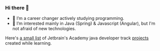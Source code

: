 ### Hi there 👋
- 🌱 I’m a career changer actively studying programming. 
- 👀 I’m interested mainly in Java (Spring) & Javascript (Angular), but I'm not afraid of new technologies.

Here's [a small list](https://github.com/soso42/Java-Projects) of Jetbrain's Academy java developer track [projects](https://github.com/soso42/Java-Projects) created while learning.



<!--
**soso42/soso42** is a ✨ _special_ ✨ repository because its `README.md` (this file) appears on your GitHub profile.

Here are some ideas to get you started:

- 🔭 I’m currently working on ...
- 🌱 I’m currently learning ...
- 👯 I’m looking to collaborate on ...
- 🤔 I’m looking for help with ...
- 💬 Ask me about ...
- 📫 How to reach me: ...
- 😄 Pronouns: ...
- ⚡ Fun fact: ...
-->
